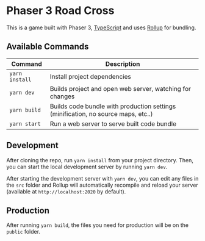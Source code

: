 # Phaser 3 Road Cross

This is a game built with Phaser 3, [TypeScript](https://www.typescriptlang.org/) and uses [Rollup](https://rollupjs.org) for bundling.


## Available Commands

| Command | Description |
|---------|-------------|
| `yarn install` | Install project dependencies |
| `yarn dev` | Builds project and open web server, watching for changes |
| `yarn build` | Builds code bundle with production settings (minification, no source maps, etc..) |
| `yarn start` | Run a web server to serve built code bundle |

## Development

After cloning the repo, run `yarn install` from your project directory. Then, you can start the local development
server by running `yarn dev`.

After starting the development server with `yarn dev`, you can edit any files in the `src` folder
and Rollup will automatically recompile and reload your server (available at `http://localhost:2020`
by default).

## Production

After running `yarn build`, the files you need for production will be on the `public` folder.